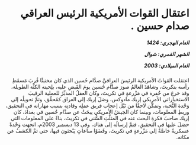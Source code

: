 <h1 dir="rtl">اعتقال القوات الأمريكية الرئيس العراقي صدام حسين .</h1>

<h5 dir="rtl">العام الهجري:  1424

الشهر القمري: شوال

العام الميلادي: 2003</h5>

<p dir="rtl">اعتقلت القواتُ الأمريكية الرئيسَ العراقيَّ صدَّام حُسين الذي كان مختبئًا قُربَ مَسقَطِ رأسه بتكريتَ، وشاهَدَ العالمُ صورَ صدَّام حُسين يومَ القَبضِ عليه، بلِحيته الكثَّة الطويلة، وقد خرجَ من حُفرة في مَزْرعةٍ في تكريتَ، وكان العقلُ المدبِّرُ للعملية الرقيبَ الاستخباراتي الأمريكي إريك مادوكس، وصَلَ إريك إلى العراق كمُحقِّق، وتمَّ تحويلُه إلى وَحْدة النُّخبة، وتمكَّن لاحقًا من نَيْل إعجاب فريق عملِه وقادتِه بسبب مهاراته في التحقيق، وربطِ المعلومات، وبينما كان الجيشُ الأمريكي يبحَثُ عن صدَّام حُسين في بغدادَ، كان إريك صاحبَ فكرةِ البحث عنه في المثلَّثِ السُّني في تكريتَ، بناءً على المعلومات التي حصَلَ عليها في التحقيقِ، فتمَّ إرسالُه إلى هناك، وفي 13 ديسمبر 2003م، اتجهت وَحْدةٌ عسكريةٌ خاصَّةٌ إلى مَزْرعةٍ في تكريتَ، وقَضَوْا ساعاتٍ يَبْحثون فيها، حتى تمَّ الكشفُ عن مكانه.</p></br>
